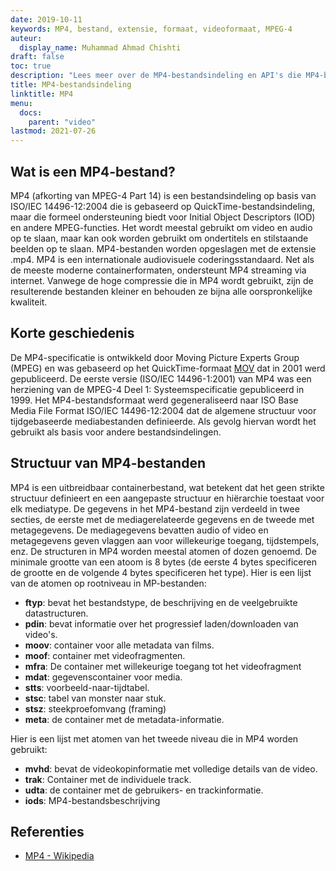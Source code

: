 ```yaml
---
date: 2019-10-11
keywords: MP4, bestand, extensie, formaat, videoformaat, MPEG-4
auteur:
  display_name: Muhammad Ahmad Chishti
draft: false
toc: true
description: "Lees meer over de MP4-bestandsindeling en API's die MP4-bestanden kunnen maken en openen."
title: MP4-bestandsindeling
linktitle: MP4
menu:
  docs:
    parent: "video"
lastmod: 2021-07-26
---
```


## Wat is een MP4-bestand? ##

MP4 (afkorting van MPEG-4 Part 14) is een bestandsindeling op basis van ISO/IEC 14496-12:2004 die is gebaseerd op QuickTime-bestandsindeling, maar die formeel ondersteuning biedt voor Initial Object Descriptors (IOD) en andere MPEG-functies. Het wordt meestal gebruikt om video en audio op te slaan, maar kan ook worden gebruikt om ondertitels en stilstaande beelden op te slaan. MP4-bestanden worden opgeslagen met de extensie .mp4. MP4 is een internationale audiovisuele coderingsstandaard. Net als de meeste moderne containerformaten, ondersteunt MP4 streaming via internet. Vanwege de hoge compressie die in MP4 wordt gebruikt, zijn de resulterende bestanden kleiner en behouden ze bijna alle oorspronkelijke kwaliteit.

## Korte geschiedenis ##

De MP4-specificatie is ontwikkeld door Moving Picture Experts Group (MPEG) en was gebaseerd op het QuickTime-formaat [MOV](/nl/video/mov/) dat in 2001 werd gepubliceerd. De eerste versie (ISO/IEC 14496-1:2001) van MP4 was een herziening van de MPEG-4 Deel 1: Systeemspecificatie gepubliceerd in 1999. Het MP4-bestandsformaat werd gegeneraliseerd naar ISO Base Media File Format ISO/IEC 14496-12:2004 dat de algemene structuur voor tijdgebaseerde mediabestanden definieerde. Als gevolg hiervan wordt het gebruikt als basis voor andere bestandsindelingen.

## Structuur van MP4-bestanden ##

MP4 is een uitbreidbaar containerbestand, wat betekent dat het geen strikte structuur definieert en een aangepaste structuur en hiërarchie toestaat voor elk mediatype. De gegevens in het MP4-bestand zijn verdeeld in twee secties, de eerste met de mediagerelateerde gegevens en de tweede met metagegevens. De mediagegevens bevatten audio of video en metagegevens geven vlaggen aan voor willekeurige toegang, tijdstempels, enz.
De structuren in MP4 worden meestal atomen of dozen genoemd. De minimale grootte van een atoom is 8 bytes (de eerste 4 bytes specificeren de grootte en de volgende 4 bytes specificeren het type). Hier is een lijst van de atomen op rootniveau in MP-bestanden:

- **ftyp**: bevat het bestandstype, de beschrijving en de veelgebruikte datastructuren.
- **pdin**: bevat informatie over het progressief laden/downloaden van video's.
- **moov**: container voor alle metadata van films.
- **moof**: container met videofragmenten.
- **mfra**: De container met willekeurige toegang tot het videofragment
- **mdat**: gegevenscontainer voor media.
- **stts**: voorbeeld-naar-tijdtabel.
- **stsc**: tabel van monster naar stuk.
- **stsz**: steekproefomvang (framing)
- **meta**: de container met de metadata-informatie.

Hier is een lijst met atomen van het tweede niveau die in MP4 worden gebruikt:

- **mvhd**: bevat de videokopinformatie met volledige details van de video.
- **trak**: Container met de individuele track.
- **udta**: de container met de gebruikers- en trackinformatie.
- **iods**: MP4-bestandsbeschrijving

## Referenties ##

- [MP4 - Wikipedia](https://en.wikipedia.org/wiki/MPEG-4_Part_14)

